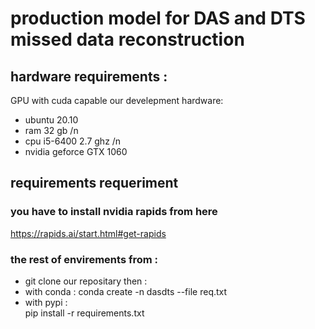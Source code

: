  # production model for DAS and DTS missed data reconstruction 
 ## hardware requirements : 
 GPU with cuda capable 
 our develepment hardware:
 - ubuntu 20.10
 - ram 32 gb /n
 - cpu i5-6400 2.7 ghz /n
 - nvidia geforce GTX 1060 
 ##  requirements requeriment  
 ### you have to install nvidia rapids from here 
 https://rapids.ai/start.html#get-rapids
 ### the rest of envirements from :
 - git clone our repositary then : 
 - with conda : 
    conda create -n dasdts --file req.txt 
 - with pypi :  
    pip install -r requirements.txt 

 
